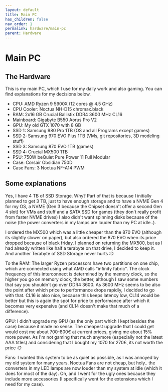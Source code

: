 ```yaml
---
layout: default
title: Main PC
has_children: false
nav_order: 1
permalink: hardware/main-pc
parent: Hardware
---
```


# Main PC

## The Hardware

This is my main PC, which I use for my daily work and also gaming.
You can find explanations for my decisions below.

- CPU: AMD Ryzen 9 5900X (12 cores @ 4.5 GHz)
- CPU Cooler: Noctua NH-D15 chromax.black
- RAM: 2x16 GB Crucial Ballistix DDR4 3600 MHz CL16
- Mainboard: Gigabyte B550 Aorus Pro V2
- GPU: My old GTX 1070 with 8 GB
- SSD 1: Samsung 980 Pro 1TB (OS and all Programs except games)
- SSD 2: Samsung 970 EVO Plus 1TB (VMs, git repositories, 3D modeling stuff)
- SSD 3: Samsung 870 EVO 1TB (games)
- SSD 4: Crucial MX500 1TB
- PSU: 750W beQuiet Pure Power 11 Full Modular
- Case: Corsair Obsidian 750D
- Case Fans: 3 Noctua NF-A14 PWM

## Some explanations

Yes, I have 4 TB of SSD Storage.
Why? Part of that is because I initially planned to get 3 TB, just to have enough storage and to have a NVME Gen 4 for my OS, a NVME (Gen 3 because the Chipset doesn't offer a second Gen 4 slot) for VMs and stuff and a SATA SSD for games (they don't really profit from faster NVME drives)
I also didn't want spinning disks because of the noise (the power converters in my lamps are louder than my PC at idle..).

I ordered the MX500 which was a little cheaper than the 870 EVO (although its slightly slower on paper), but also ordered the 870 EVO when its price dropped because of black friday.
I planned on returning the MX500, but as I had already written like half a terabyte on that drive, I decided to keep it.
And another Terabyte of SSD Storage never hurts :D

To the RAM:
The larger Ryzen processors have two partitions on one chip, which are connected using what AMD calls "infinity fabric".
The clock frequency of this interconnect is determined by the memory clock, so the higher you go on memory clock, the better, although I saw some numbers that say you shouldn't go over DDR4 3600.
As 3600 MHz seems to be also the point after which price to performance drops rapidly, I decided to go with that.
CL16 is also nice, because this keeps latency low, CL14 would be better but this is again the spot for price to performance after which it becomes very expensive (and CL14 doesn't make that much of a difference).

GPU:
I didn't upgrade my GPU (as the only part which I kept besides the case) because it made no sense.
The cheapest upgrade that I could get would cost me about 700-800€ at current prices, giving me about 15% more power.
As I'm not gaming that much anymore (especially not the latest AAA titles) and considering that I bought my 1070 for 270€, its not worth the price :D

Fans:
I wanted this system to be as quiet as possible, as I was annoyed by my old system for many years.
Noctua Fans are not cheap, but holy.. the converters in my LED lamps are now louder than my system at idle (which it does for most of the day).
Oh, and I went for the ugly ones because they include more accessories (I specifically went for the extensions which I need for my case).